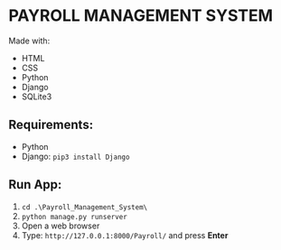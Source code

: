 # PAYROLL MANAGEMENT SYSTEM

Made with:
<ul>
<li>HTML</li>
<li>CSS</li>
<li>Python</li>
<li>Django</li>
<li>SQLite3</li>
</ul>

## Requirements:

<ul>
<li>Python</li>
<li>Django: <code>pip3 install Django</code></li>
</ul>

## Run App:

<ol>
<li> <code>cd .\Payroll_Management_System\ </code></li>
<li> <code>python manage.py runserver</code></li>
<li> Open a web browser</li>
<li> Type: <code>http://127.0.0.1:8000/Payroll/</code> and press <b>Enter</b></li>
</ol>

